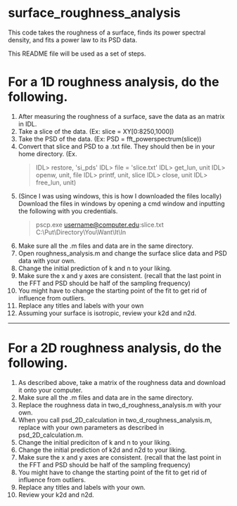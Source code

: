 # surface_roughness_analysis
This code takes the roughness of a surface, finds its power spectral density, and fits a power law to its PSD data.

This README file will be used as a set of steps.

# For a 1D roughness analysis, do the following.
1.  After measuring the roughness of a surface, save the data as an matrix in IDL.
2.  Take a slice of the data. (Ex: slice = XY[0:8250,1000])
3.  Take the PSD of the data. (Ex: PSD = fft_powerspectrum(slice))
4.  Convert that slice and PSD to a .txt file. They should then be in your home directory.
    (Ex.
    >IDL> restore, 'si_pds'
    >IDL> file = 'slice.txt'
    >IDL> get_lun, unit
    >IDL> openw, unit, file
    >IDL> printf, unit, slice
    >IDL> close, unit
    >IDL> free_lun, unit)
5.  (Since I was using windows, this is how I downloaded the files locally)
    Download the files in windows by opening a cmd window and inputting the following with you credentials.
    >pscp.exe username@computer.edu:slice.txt C:\Put\Directory\You\Want\It\In
6.  Make sure all the .m files and data are in the same directory.
7.  Open roughness_analysis.m and change the surface slice data and PSD data with your own.
8.  Change the initial prediction of k and n to your liking.
9.  Make sure the x and y axes are consistent.
    (recall that the last point in the FFT and PSD should be half of the sampling frequency)
10. You might have to change the starting point of the fit to get rid of influence from outliers.
11. Replace any titles and labels with your own
12. Assuming your surface is isotropic, review your k2d and n2d.
------------------------------------------------------------------------------------------------------------------
# For a 2D roughness analysis, do the following.
1.  As described above, take a matrix of the roughness data and download it onto your computer.
2.  Make sure all the .m files and data are in the same directory.
3.  Replace the roughness data in two_d_roughness_analysis.m with your own.
4.  When you call psd_2D_calculation in two_d_roughness_analysis.m, replace with 
    your own parameters as described in psd_2D_calculation.m.
5.  Change the initial prediciton of k and n to your liking.
6.  Change the initial prediction of k2d and n2d to your liking.
7.  Make sure the x and y axes are consistent.
    (recall that the last point in the FFT and PSD should be half of the sampling frequency)
8.  You might have to change the starting point of the fit to get rid of influence from outliers.
9.  Replace any titles and labels with your own.
10. Review your k2d and n2d.
